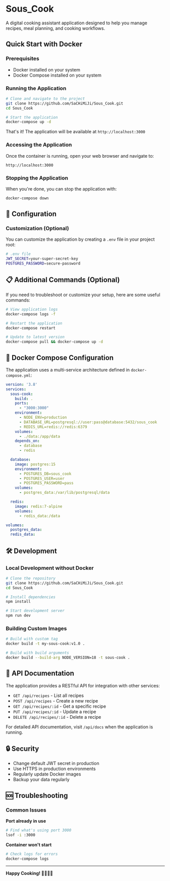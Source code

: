 # Sous_Cook

A digital cooking assistant application designed to help you manage recipes, meal planning, and cooking workflows.

## Quick Start with Docker

### Prerequisites

- Docker installed on your system
- Docker Compose installed on your system

### Running the Application

```bash
# Clone and navigate to the project
git clone https://github.com/SaCHiMiJi/Sous_Cook.git
cd Sous_Cook

# Start the application
docker-compose up -d
```

That's it! The application will be available at `http://localhost:3000`

### Accessing the Application

Once the container is running, open your web browser and navigate to:
```
http://localhost:3000
```

### Stopping the Application

When you're done, you can stop the application with:
```bash
docker-compose down
```

## 🔧 Configuration



### Customization (Optional)

You can customize the application by creating a `.env` file in your project root:

```bash
# .env file
JWT_SECRET=your-super-secret-key
POSTGRES_PASSWORD=secure-password
```

## 📋 Additional Commands (Optional)

If you need to troubleshoot or customize your setup, here are some useful commands:

```bash
# View application logs
docker-compose logs -f

# Restart the application
docker-compose restart

# Update to latest version
docker-compose pull && docker-compose up -d
```



## 🔧 Docker Compose Configuration

The application uses a multi-service architecture defined in `docker-compose.yml`:

```yaml
version: '3.8'
services:
  sous-cook:
    build: .
    ports:
      - "3000:3000"
    environment:
      - NODE_ENV=production
      - DATABASE_URL=postgresql://user:pass@database:5432/sous_cook
      - REDIS_URL=redis://redis:6379
    volumes:
      - ./data:/app/data
    depends_on:
      - database
      - redis

  database:
    image: postgres:15
    environment:
      - POSTGRES_DB=sous_cook
      - POSTGRES_USER=user
      - POSTGRES_PASSWORD=pass
    volumes:
      - postgres_data:/var/lib/postgresql/data

  redis:
    image: redis:7-alpine
    volumes:
      - redis_data:/data

volumes:
  postgres_data:
  redis_data:
```

## 🛠 Development

### Local Development without Docker

```bash
# Clone the repository
git clone https://github.com/SaCHiMiJi/Sous_Cook.git
cd Sous_Cook

# Install dependencies
npm install

# Start development server
npm run dev
```

### Building Custom Images

```bash
# Build with custom tag
docker build -t my-sous-cook:v1.0 .

# Build with build arguments
docker build --build-arg NODE_VERSION=18 -t sous-cook .
```

## 📖 API Documentation

The application provides a RESTful API for integration with other services:

- `GET /api/recipes` - List all recipes
- `POST /api/recipes` - Create a new recipe
- `GET /api/recipes/:id` - Get a specific recipe
- `PUT /api/recipes/:id` - Update a recipe
- `DELETE /api/recipes/:id` - Delete a recipe

For detailed API documentation, visit `/api/docs` when the application is running.

## 🔒 Security

- Change default JWT secret in production
- Use HTTPS in production environments
- Regularly update Docker images
- Backup your data regularly

## 🆘 Troubleshooting

### Common Issues

**Port already in use**
```bash
# Find what's using port 3000
lsof -i :3000
```

**Container won't start**
```bash
# Check logs for errors
docker-compose logs
```


---

**Happy Cooking! 👨‍🍳👩‍🍳**
